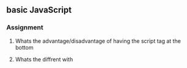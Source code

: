 ## basic JavaScript
### Assignment

1. Whats the advantage/disadvantage of having the script tag at the bottom

2. Whats the diffrent with <script async> and <script deffer

3. create button that have a onclick="showAlert()" that calls a function that show a alert message. 

4. Write a JavaScript program to display the current day and time 
    using document.getElementById('').text();

5. Write a JavaScript program to calculate multiplication or division of two numbers
 
6.  Write a JavaScript function that accepts a string as a parameter and find the longest word within the string. e.g.  "Hello my name is" return "hello

7. Extra: Make a full calculator in html with buttons that can multiplication and division.
